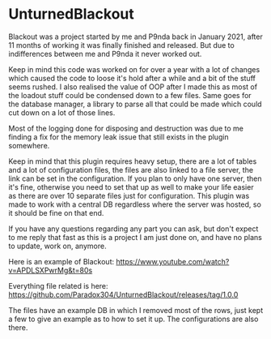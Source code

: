 # UnturnedBlackout
Blackout was a project started by me and P9nda back in January 2021, after 11 months of working it was finally finished and released. But due to indifferences between me and P9nda it never worked out.

Keep in mind this code was worked on for over a year with a lot of changes which caused the code to loose it's hold after a while and a bit of the stuff seems rushed. I also realised the value of OOP after I made this as most of the loadout stuff could be condensed down to a few files. Same goes for the database manager, a library to parse all that could be made which could cut down on a lot of those lines.

Most of the logging done for disposing and destruction was due to me finding a fix for the memory leak issue that still exists in the plugin somewhere.

Keep in mind that this plugin requires heavy setup, there are a lot of tables and a lot of configuration files, the files are also linked to a file server, the link can be set in the configuration. If you plan to only have one server, then it's fine, otherwise you need to set that up as well to make your life easier as there are over 10 separate files just for configuration. This plugin was made to work with a central DB regardless where the server was hosted, so it should be fine on that end.

If you have any questions regarding any part you can ask, but don't expect to me reply that fast as this is a project I am just done on, and have no plans to update, work on, anymore.

Here is an example of Blackout:
https://www.youtube.com/watch?v=APDLSXPwrMg&t=80s

Everything file related is here:
https://github.com/Paradox304/UnturnedBlackout/releases/tag/1.0.0

The files have an example DB in which I removed most of the rows, just kept a few to give an example as to how to set it up. The configurations are also there.
